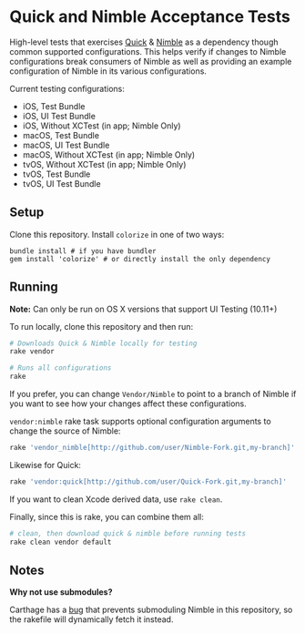 Quick and Nimble Acceptance Tests
==================================

High-level tests that exercises [Quick](https://github.com/Quick/Nimble) &
[Nimble](https://github.com/Quick/Nimble) as a dependency though common
supported configurations. This helps verify if changes to Nimble configurations
break consumers of Nimble as well as providing an example configuration of
Nimble in its various configurations.

Current testing configurations:

- iOS, Test Bundle
- iOS, UI Test Bundle
- iOS, Without XCTest (in app; Nimble Only)
- macOS, Test Bundle
- macOS, UI Test Bundle
- macOS, Without XCTest (in app; Nimble Only)
- tvOS, Without XCTest (in app; Nimble Only)
- tvOS, Test Bundle
- tvOS, UI Test Bundle

Setup
-----

Clone this repository. Install `colorize` in one of two ways:

```
bundle install # if you have bundler
gem install 'colorize' # or directly install the only dependency
```

Running
-------

**Note:** Can only be run on OS X versions that support UI Testing (10.11+)

To run locally, clone this repository and then run:

```bash
# Downloads Quick & Nimble locally for testing
rake vendor

# Runs all configurations
rake
```

If you prefer, you can change `Vendor/Nimble` to point to a branch of Nimble if
you want to see how your changes affect these configurations.

`vendor:nimble` rake task supports optional configuration arguments to change the source of Nimble:

```bash
rake 'vendor_nimble[http://github.com/user/Nimble-Fork.git,my-branch]'
```

Likewise for Quick:

```bash
rake 'vendor:quick[http://github.com/user/Quick-Fork.git,my-branch]'
```

If you want to clean Xcode derived data, use `rake clean`.

Finally, since this is rake, you can combine them all:

```bash
# clean, then download quick & nimble before running tests
rake clean vendor default
```

Notes
-----

**Why not use submodules?**

Carthage has a [bug](https://github.com/Carthage/Carthage/issues/135) that
prevents submoduling Nimble in this repository, so the rakefile will
dynamically fetch it instead.

